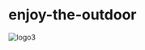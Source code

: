 # enjoy-the-outdoor 
![logo3](https://github.com/mkpcoding/enjoy-the-outdoors/assets/101961201/2bf40a4e-08c3-4f53-8616-47c81e13fd78)
